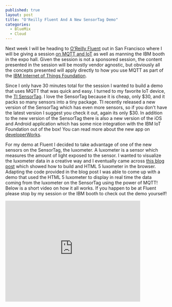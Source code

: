 ```yaml
---
published: true
layout: post
title: "O'Reilly Fluent And A New SensorTag Demo"
categories: 
  - BlueMix
  - Cloud
---
```



Next week I will be heading to [O'Reilly Fluent](http://conferences.oreilly.com/fluent/javascript-html-us) out in San Francisco where I will be giving a session [on MQTT and IoT](http://conferences.oreilly.com/fluent/javascript-html-us/public/schedule/detail/46230) as well as manning the IBM booth in the expo hall.  Given the session is not a sponsored session, the content presented in the session will be mostly vendor agnostic, but obviously all the concepts presented will apply directly to how you use MQTT as part of the [IBM Internet of Things Foundation](https://internetofthings.ibmcloud.com/).

Since I only have 30 minutes total for the session I wanted to build a demo that uses MQTT that was quick and easy.  I turned to my favorite IoT device, the [TI SensorTag](http://www.ti.com/ww/en/wireless_connectivity/sensortag2015/?INTC=SensorTag&HQS=sensortag).  I love the SensorTag because it is cheap, only $30, and it packs so many sensors into a tiny package.  TI recently released a new version of the SensorTag which has even more sensors, so if you don't have the latest version I suggest you check it out, again its only $30.  In addition to the new version of the SensorTag there is also a new version of the iOS and Android application which has some nice integration with the IBM IoT Foundation out of the box!  You can read more about the new app on [developerWorks](https://developer.ibm.com/recipes/tutorials/connect-a-cc2650-sensortag-to-the-iot-foundations-quickstart/).

For my demo at Fluent I decided to take advantage of one of the new sensors on the SensorTag, the luxometer.  A luxometer is a sensor which measures the amount of light exposed to the sensor.  I wanted to visualize the luxometer data in a creative way and I eventually came across [this blog post](http://laserred.co/2013/07/html5-lux-meter-tutorial/) which showed how to build and HTML 5 luxometer in the browser.  Adapting the code provided in the blog post I was able to come up with a demo that used the HTML 5 luxometer to display in real time the data coming from the luxometer on the SensorTag using the power of MQTT!  Below is a short video on how it all works.  If you happen to be at Fluent please stop by my session or the IBM booth to check out the demo yourself!

<iframe width="420" height="315" src="https://www.youtube.com/embed/7YiL3K9zGfE" frameborder="0" allowfullscreen></iframe>
